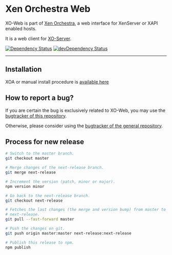 # Xen Orchestra Web

XO-Web is part of [Xen Orchestra](https://github.com/vatesfr/xo), a web interface for XenServer or XAPI enabled hosts.

It is a web client for [XO-Server](https://github.com/vatesfr/xo-server).

[![Dependency Status](https://david-dm.org/vatesfr/xo-web.svg?theme=shields.io)](https://david-dm.org/vatesfr/xo-web)
[![devDependency Status](https://david-dm.org/vatesfr/xo-web/dev-status.svg?theme=shields.io)](https://david-dm.org/vatesfr/xo-web#info=devDependencies)

___

## Installation

XOA or manual install procedure is [available here](https://github.com/vatesfr/xo/blob/master/doc/installation/README.md)

## How to report a bug?

If you are certain the bug is exclusively related to XO-Web, you may use the [bugtracker of this repository](https://github.com/vatesfr/xo-web/issues).

Otherwise, please consider using the [bugtracker of the general repository](https://github.com/vatesfr/xo/issues).

## Process for new release

```bash
# Switch to the master branch.
git checkout master

# Merge changes of the next-release branch.
git merge next-release

# Increment the version (patch, minor or major).
npm version minor

# Go back to the next-release branch.
git checkout next-release

# Fetches the last changes (the merge and version bump) from master to
# next-release.
git pull --fast-forward master

# Push the changes on git.
git push origin master:master next-release:next-release

# Publish this release to npm.
npm publish
```
